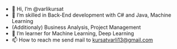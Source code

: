 - 👋 Hi, I’m @varlikursat
- 👀 I’m skilled in Back-End development with C# and Java, Machine Learning
- (Additionaly) Business Analysis, Project Management
- 🌱 I’m learner for Machine Learning, Deep Learning
- 📫 How to reach me send mail to kursatvarli13@gmail.com

<!---
varlikursat/varlikursat is a ✨ special ✨ repository because its `README.md` (this file) appears on your GitHub profile.
You can click the Preview link to take a look at your changes.
--->
